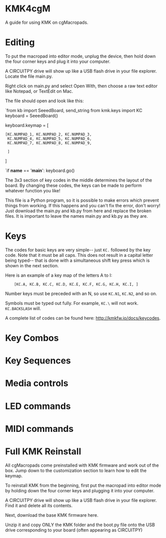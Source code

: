 # KMK4cgM
A guide for using KMK on cgMacropads.


# Editing

To put the macropad into editor mode, unplug the device, then hold down the four corner keys and plug it into your computer.

A CIRCUITPY drive will show up like a USB flash drive in your file explorer. Locate the file main.py.

Right click on main.py and select Open With, then choose a raw text editor like Notepad, or TextEdit on Mac.

The file should open and look like this:


`from kb import SeeedBoard, send_string
from kmk.keys import KC
keyboard = SeeedBoard()

keyboard.keymap = [

    [KC.NUMPAD_1, KC.NUMPAD_2, KC.NUMPAD_3,
     KC.NUMPAD_4, KC.NUMPAD_5, KC.NUMPAD_6,
     KC.NUMPAD_7, KC.NUMPAD_8, KC.NUMPAD_9,
     
     ]
]

`if __name__ == '__main__': keyboard.go()


The 3x3 section of key codes in the middle determines the layout of the board. By changing these codes, the keys can be made to perform whatever function you like!

This file is a Python program, so it is possible to make errors which prevent things from working. If this happens and you can't fix the error, don't worry! Just download the main.py and kb.py from here and replace the broken files. It is important to leave the names main.py and kb.py as they are.

# Keys

The codes for basic keys are very simple-- just `KC.` followed by the key code. Note that it must be all caps. This does not result in a capital letter being typed-- that is done with a simultaneous shift key press which is shown in the next section.

Here is an example of a key map of the letters A to I:


`    [KC.A, KC.B, KC.C,
     KC.D, KC.E, KC.F,
     KC.G, KC.H, KC.I,
     ]`


Number keys must be preceded with an N, so use `KC.N1`, `KC.N2`, and so on.

Symbols must be typed out fully. For example, `KC.\` will not work. `KC.BACKSLASH` will.

A complete list of codes can be found here: http://kmkfw.io/docs/keycodes.

# Key Combos

# Key Sequences

# Media controls

# LED commands

# MIDI commands

# Full KMK Reinstall
All cgMacropads come preinstalled with KMK firmware and work out of the box. Jump down to the customization section to learn how to edit the keymap. 

To reinstall KMK from the beginning, first put the macropad into editor mode by holding down the four corner keys and plugging it into your computer.

A CIRCUITPY drive will show up like a USB flash drive in your file explorer. Find it and delete all its contents.

Next, download the base KMK firmware here.

Unzip it and copy ONLY the KMK folder and the boot.py file onto the USB drive corresponding to your board (often appearing as CIRCUITPY)
